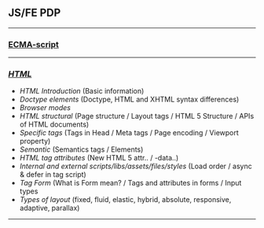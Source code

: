 ## JS/FE PDP

---

### [ECMA-script](./ECMA-script.md)

---

### _[HTML](./html.md)_

- *HTML Introduction* (Basic information)
- *Doctype elements* (Doctype, HTML and XHTML syntax differences)
- *Browser modes*
- *HTML structural* (Page structure / Layout tags / HTML 5 Structure / APIs of HTML documents)
- *Specific tags* (Tags in Head / Meta tags / Page encoding / Viewport property)
- *Semantic* (Semantics tags / Elements)
- *HTML tag attributes* (New HTML 5 attr.. / -data..)
- *Internal and external scripts/libs/assets/files/styles* (Load order / async & defer in tag script)
- *Tag Form* (What is Form mean? / Tags and attributes in forms / Input types
- *Types of layout* (fixed, fluid, elastic, hybrid, absolute, responsive, adaptive, parallax)

---
